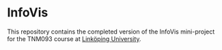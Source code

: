 # InfoVis
This repository contains the completed version of the InfoVis mini-project for the TNM093 course at [Linköping University](https://liu.se/).
